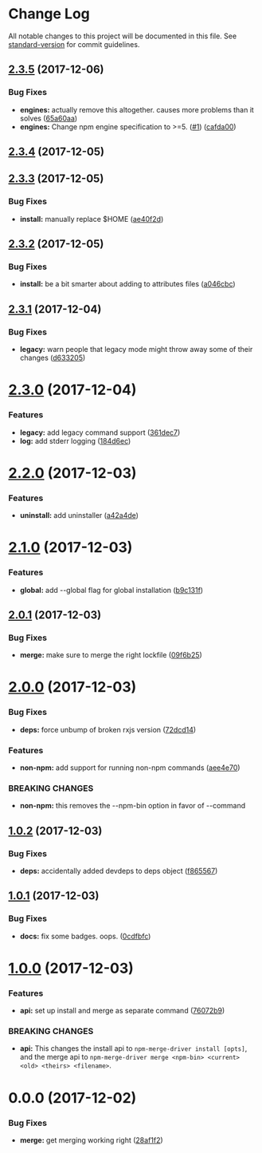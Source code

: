 # Change Log

All notable changes to this project will be documented in this file. See [standard-version](https://github.com/conventional-changelog/standard-version) for commit guidelines.

<a name="2.3.5"></a>
## [2.3.5](https://github.com/npm/npm-merge-driver/compare/v2.3.4...v2.3.5) (2017-12-06)


### Bug Fixes

* **engines:** actually remove this altogether. causes more problems than it solves ([65a60aa](https://github.com/npm/npm-merge-driver/commit/65a60aa))
* **engines:** Change npm engine specification to >=5. ([#1](https://github.com/npm/npm-merge-driver/issues/1)) ([cafda00](https://github.com/npm/npm-merge-driver/commit/cafda00))



<a name="2.3.4"></a>
## [2.3.4](https://github.com/npm/npm-merge-driver/compare/v2.3.3...v2.3.4) (2017-12-05)



<a name="2.3.3"></a>
## [2.3.3](https://github.com/npm/npm-merge-driver/compare/v2.3.2...v2.3.3) (2017-12-05)


### Bug Fixes

* **install:** manually replace $HOME ([ae40f2d](https://github.com/npm/npm-merge-driver/commit/ae40f2d))



<a name="2.3.2"></a>
## [2.3.2](https://github.com/npm/npm-merge-driver/compare/v2.3.1...v2.3.2) (2017-12-05)


### Bug Fixes

* **install:** be a bit smarter about adding to attributes files ([a046cbc](https://github.com/npm/npm-merge-driver/commit/a046cbc))



<a name="2.3.1"></a>
## [2.3.1](https://github.com/npm/npm-merge-driver/compare/v2.3.0...v2.3.1) (2017-12-04)


### Bug Fixes

* **legacy:** warn people that legacy mode might throw away some of their changes ([d633205](https://github.com/npm/npm-merge-driver/commit/d633205))



<a name="2.3.0"></a>
# [2.3.0](https://github.com/npm/npm-merge-driver/compare/v2.2.0...v2.3.0) (2017-12-04)


### Features

* **legacy:** add legacy command support ([361dec7](https://github.com/npm/npm-merge-driver/commit/361dec7))
* **log:** add stderr logging ([184d6ec](https://github.com/npm/npm-merge-driver/commit/184d6ec))



<a name="2.2.0"></a>
# [2.2.0](https://github.com/npm/npm-merge-driver/compare/v2.1.0...v2.2.0) (2017-12-03)


### Features

* **uninstall:** add uninstaller ([a42a4de](https://github.com/npm/npm-merge-driver/commit/a42a4de))



<a name="2.1.0"></a>
# [2.1.0](https://github.com/npm/npm-merge-driver/compare/v2.0.1...v2.1.0) (2017-12-03)


### Features

* **global:** add --global flag for global installation ([b9c131f](https://github.com/npm/npm-merge-driver/commit/b9c131f))



<a name="2.0.1"></a>
## [2.0.1](https://github.com/npm/npm-merge-driver/compare/v2.0.0...v2.0.1) (2017-12-03)


### Bug Fixes

* **merge:** make sure to merge the right lockfile ([09f6b25](https://github.com/npm/npm-merge-driver/commit/09f6b25))



<a name="2.0.0"></a>
# [2.0.0](https://github.com/npm/npm-merge-driver/compare/v1.0.2...v2.0.0) (2017-12-03)


### Bug Fixes

* **deps:** force unbump of broken rxjs version ([72dcd14](https://github.com/npm/npm-merge-driver/commit/72dcd14))


### Features

* **non-npm:** add support for running non-npm commands ([aee4e70](https://github.com/npm/npm-merge-driver/commit/aee4e70))


### BREAKING CHANGES

* **non-npm:** this removes the --npm-bin option in favor of --command



<a name="1.0.2"></a>
## [1.0.2](https://github.com/npm/npm-merge-driver/compare/v1.0.1...v1.0.2) (2017-12-03)


### Bug Fixes

* **deps:** accidentally added devdeps to deps object ([f865567](https://github.com/npm/npm-merge-driver/commit/f865567))



<a name="1.0.1"></a>
## [1.0.1](https://github.com/npm/npm-merge-driver/compare/v1.0.0...v1.0.1) (2017-12-03)


### Bug Fixes

* **docs:** fix some badges. oops. ([0cdfbfc](https://github.com/npm/npm-merge-driver/commit/0cdfbfc))



<a name="1.0.0"></a>
# [1.0.0](https://github.com/npm/npm-merge-driver/compare/v0.0.0...v1.0.0) (2017-12-03)


### Features

* **api:** set up install and merge as separate command ([76072b9](https://github.com/npm/npm-merge-driver/commit/76072b9))


### BREAKING CHANGES

* **api:** This changes the install api to `npm-merge-driver install [opts]`, and the merge api to `npm-merge-driver merge <npm-bin> <current> <old> <theirs> <filename>`.



<a name="0.0.0"></a>
# 0.0.0 (2017-12-02)


### Bug Fixes

* **merge:** get merging working right ([28af1f2](https://github.com/npm/npm-merge-driver/commit/28af1f2))

